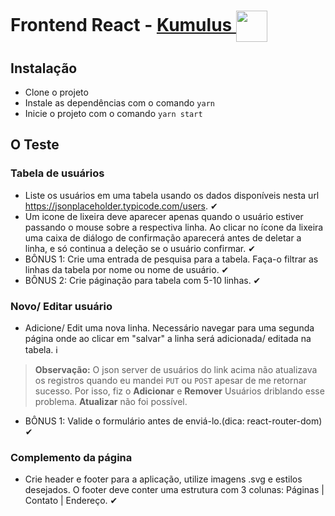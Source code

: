# Frontend React - [Kumulus <img width="50" align="center" src="https://media-exp1.licdn.com/dms/image/C4D0BAQHyUmnT2T1_Bw/company-logo_200_200/0?e=1607558400&v=beta&t=Z2Y2tQlwf4IhQTisI9gizLb3jlIp8dP1ZgSuKrLQsqg">](https://kumulus.com.br/)

## Instalação

- Clone o projeto 
- Instale as dependências com o comando ```yarn```
- Inicie o projeto com o comando ```yarn start```

## O Teste

### Tabela de usuários
  - Liste os usuários em uma tabela usando os dados disponíveis nesta url https://jsonplaceholder.typicode.com/users. ✔
  - Um icone de lixeira deve aparecer apenas quando o usuário estiver passando o mouse sobre a respectiva linha. Ao clicar no ícone da lixeira uma caixa de diálogo de confirmação
aparecerá antes de deletar a linha, e só continua a deleção se o usuário confirmar.  ✔
  - BÔNUS 1: Crie uma entrada de pesquisa para a tabela. Faça-o filtrar as linhas da tabela por nome ou nome de usuário. ✔
  - BÔNUS 2: Crie páginação para tabela com 5-10 linhas. ✔

### Novo/ Editar usuário
  - Adicione/ Edit uma nova linha. Necessário navegar para uma segunda página onde ao clicar em "salvar" a linha será adicionada/ editada na tabela. ℹ
   > **Observação:** O json server de usuários do link acima não atualizava os registros quando eu mandei ```PUT``` ou ```POST``` apesar de me retornar sucesso. Por isso, fiz o **Adicionar** e **Remover** Usuários driblando esse problema. **Atualizar** não foi possível.
  - BÔNUS 1: Valide o formulário antes de enviá-lo.(dica: react-router-dom) ✔

### Complemento da página
-  Crie header e footer para a aplicação, utilize imagens .svg e estilos desejados. O footer deve conter uma estrutura com 3 colunas: Páginas | Contato | Endereço. ✔

